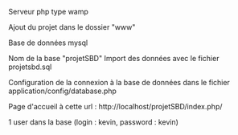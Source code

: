 Serveur php type wamp

Ajout du projet dans le dossier "www"

Base de données mysql


Nom de la base "projetSBD"
Import des données avec le fichier projetsbd.sql

Configuration de la connexion à la base de données dans le fichier application/config/database.php


Page d'accueil à cette url : http://localhost/projetSBD/index.php/

1 user dans la base (login : kevin, password : kevin)